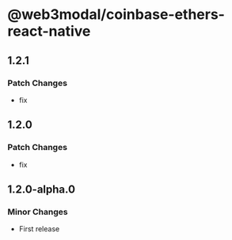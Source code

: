 # @web3modal/coinbase-ethers-react-native

## 1.2.1

### Patch Changes

- fix

## 1.2.0

### Patch Changes

- fix

## 1.2.0-alpha.0

### Minor Changes

- First release
